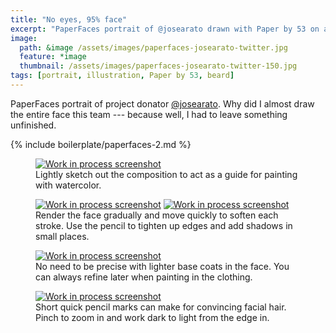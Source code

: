 ```yaml
---
title: "No eyes, 95% face"
excerpt: "PaperFaces portrait of @josearato drawn with Paper by 53 on an iPad."
image: 
  path: &image /assets/images/paperfaces-josearato-twitter.jpg 
  feature: *image
  thumbnail: /assets/images/paperfaces-josearato-twitter-150.jpg
tags: [portrait, illustration, Paper by 53, beard]
---
```


PaperFaces portrait of project donator [@josearato](http://twitter.com/josearato). Why did I almost draw the entire face this team --- because well, I had to leave something unfinished.

{% include boilerplate/paperfaces-2.md %}

<figure>
  <a href="{{ site.url }}/assets/images/paperfaces-josearato-process-1-lg.jpg"><img src="{{ site.url }}/assets/images/paperfaces-josearato-process-1-600.jpg" alt="Work in process screenshot"></a>
  <figcaption>Lightly sketch out the composition to act as a guide for painting with watercolor.</figcaption>
</figure>
<figure class="half">
  <a href="{{ site.url }}/assets/images/paperfaces-josearato-process-2-lg.jpg"><img src="{{ site.url }}/assets/images/paperfaces-josearato-process-2-600.jpg" alt="Work in process screenshot"></a>
  <a href="{{ site.url }}/assets/images/paperfaces-josearato-process-3-lg.jpg"><img src="{{ site.url }}/assets/images/paperfaces-josearato-process-3-600.jpg" alt="Work in process screenshot"></a>
  <figcaption>Render the face gradually and move quickly to soften each stroke. Use the pencil to tighten up edges and add shadows in small places.</figcaption>
</figure>
<figure>
  <a href="{{ site.url }}/assets/images/paperfaces-josearato-process-4-lg.jpg"><img src="{{ site.url }}/assets/images/paperfaces-josearato-process-4-600.jpg" alt="Work in process screenshot"></a>
  <figcaption>No need to be precise with lighter base coats in the face. You can always refine later when painting in the clothing.</figcaption>
</figure>
<figure>
  <a href="{{ site.url }}/assets/images/paperfaces-josearato-process-5-lg.jpg"><img src="{{ site.url }}/assets/images/paperfaces-josearato-process-5-600.jpg" alt="Work in process screenshot"></a>
  <figcaption>Short quick pencil marks can make for convincing facial hair. Pinch to zoom in and work dark to light from the edge in.</figcaption>
</figure>
